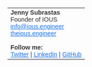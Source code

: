 <table style="font-family: Arial, sans-serif; font-size: 14px; color: #333;">
    <tr>
        <td>
            <strong>Jenny Subrastas</strong><br>
            Founder of IOUS<br>
            <a href="mailto:info@ious.engineer" style="color: #1a73e8;">info@ious.engineer</a><br>
            <a href="https://theious.engineer" style="color: #1a73e8;">theious.engineer</a><br>
            <br>
            <strong>Follow me:</strong><br>
            <a href="https://x.com/o_ius0" target="_blank" style="color: #1a73e8;">Twitter</a> |
            <a href="https://www.linkedin.com/in/jennysubrastas-823017225/" target="_blank" style="color: #1a73e8;">LinkedIn</a> |
            <a href="https://github.com/oius0" target="_blank" style="color: #1a73e8;">GitHub</a>
        </td>
    </tr>
</table>
